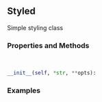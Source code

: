 ## <a id="McUtils.Plots.Styling.Styled">Styled</a>
Simple styling class

### Properties and Methods
<a id="McUtils.Plots.Styling.Styled.__init__" class="docs-object-method">&nbsp;</a>
```python
__init__(self, *str, **opts): 
```

### Examples


